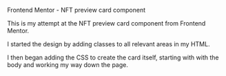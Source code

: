 Frontend Mentor - NFT preview card component

This is my attempt at the NFT preview card component from Frontend Mentor.

I started the design by adding classes to all relevant areas in my HTML.

I then began adding the CSS to create the card itself, starting with with the body and working my way down the page.
